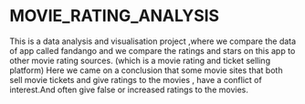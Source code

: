 # MOVIE_RATING_ANALYSIS
This is a data analysis and visualisation project ,where we compare the data of app called fandango 
and we compare the ratings and stars on this app to other movie rating sources.
(which is a movie rating and ticket selling platform)
Here we came on a conclusion that some movie sites that both sell movie tickets and give ratings to the 
movies , have a conflict of interest.And often give false or increased ratings to the movies.
